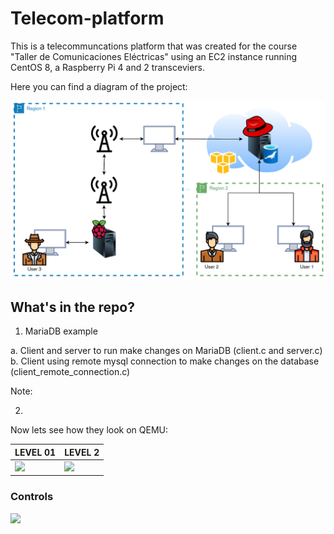 # Telecom-platform
This is a telecommuncations platform that was created for the course "Taller de Comunicaciones Eléctricas" using an EC2 instance running CentOS 8, a Raspberry Pi 4 and 2 transceviers.

Here you can find a diagram of the project:

<p align="center">
  <img src="images/diagram.png">
</p>

## What's in the repo?

1. MariaDB example

a. Client and server to run make changes on MariaDB (client.c and server.c) 
b. Client using remote mysql connection to make changes on the database (client_remote_connection.c)

Note:



2. 

Now lets see how they look on QEMU:

LEVEL 01 | LEVEL 2 
------------ | ------------- 
<img src="Images/game1_2.png" width = "360"> | <img src="Images/game2_2.png" width = "360"> 

### Controls

<img src="Images/bare_metal_keyboard.png">
